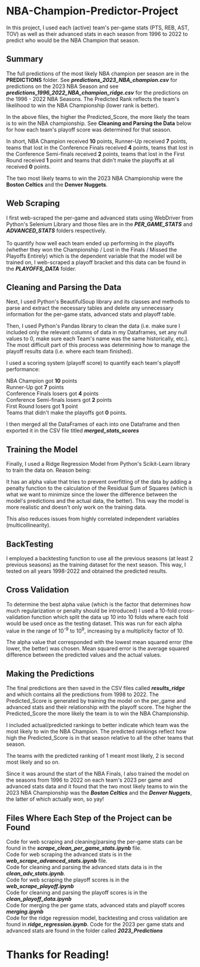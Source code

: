 # NBA-Champion-Predictor-Project

In this project, I used each (active) team's per-game stats (PTS, REB, AST, TOV) as well as their advanced stats in each season from 1996 to 2022 to predict who would be the NBA Champion that season. 

## **Summary**
The full predictions of the most likely NBA champion per season are in the **PREDICTIONS** folder. See _**predictions_2023_NBA_champion.csv**_ for predictions on the 2023 NBA Season and see **_predictions_1996_2022_NBA_champion_ridge.csv_** for the predictions on the 1996 - 2022 NBA Seasons. The Predicted Rank reflects the team's likelihood to win the NBA Championship (lower rank is better).

In the above files, the higher the Predicted_Score, the more likely the team is to win the NBA championship. See **Cleaning and Parsing the Data** below for how each team's playoff score was determined for that season. 

In short, NBA Champion received **10** points, Runner-Up received **7** points, teams that lost in the Conference Finals received **4** points, teams that lost in the Conference Semi-finals received **2** points, teams that lost in the First Round received **1** point and teams that didn't make the playoffs at all received **0** points.

The two most likely teams to win the 2023 NBA Championship were the **Boston Celtics** and the **Denver Nuggets**.

## **Web Scraping**

I first web-scraped the per-game and advanced stats using WebDriver from Python's Selenium Library and those files are in the _**PER_GAME_STATS**_ and _**ADVANCED_STATS**_ folders respectively. <br><br> To quantify how well each team ended up performing in the playoffs (whether they won the Championship / Lost in the Finals / Missed the Playoffs Entirely) which is the dependent variable that the model will be trained on, I web-scraped a playoff bracket and this data can be found in the _**PLAYOFFS_DATA**_ folder.

## **Cleaning and Parsing the Data**

Next, I used Python's BeautifulSoup library and its classes and methods to parse and extract the necessary tables and delete any unnecessary information for the per-game stats, advanced stats and playoff table. <br>

Then, I used Python's Pandas library to clean the data (i.e. make sure I included only the relevant columns of data in my Dataframes, set any null values to 0, make sure each Team's name was the same historically, etc.). The most difficult part of this process was determining how to manage the playoff results data (i.e. where each team finished).<br>

I used a scoring system (playoff score) to quantify each team's playoff performance: <br> 

NBA Champion got **10** points<br>
Runner-Up got **7** points<br>
Conference Finals losers got **4** points<br>
Conference Semi-finals losers got **2** points<br>
First Round losers got **1** point<br>
Teams that didn't make the playoffs got **0** points.

I then merged all the DataFrames of each into one Dataframe and then exported it in the CSV file titled **_merged_stats_scores_**

## **Training the Model**

Finally, I used a Ridge Regression Model from Python's Scikit-Learn library to train the data on. Reason being:

It has an alpha value that tries to prevent overfitting of the data by adding a penalty function to the calculation of the Residual Sum of Squares (which is what we want to minimize since the lower the difference between the model's predictions and the actual data, the better). This way the model is more realistic and doesn't only work on the training data. 

This also reduces issues from highly correlated independent variables (multicollinearity).

## **BackTesting**

I employed a backtesting function to use all the previous seasons (at least 2 previous seasons) as the training dataset for the next season. This way, I tested on all years 1998-2022 and obtained the predicted results. 

## **Cross Validation**

To determine the best alpha value (which is the factor that determines how much regularization or penalty should be introduced) I used a 10-fold cross-validation function which split the data up 10 into 10 folds where each fold would be used once as the testing dataset.
This was run for each alpha value in the range of 10<sup>-9</sup> to 10<sup>9</sup>, increasing by a multiplicity factor of 10.

The alpha value that corresponded with the lowest mean squared error (the lower, the better) was chosen. Mean squared error is the average squared difference between the predicted values and the actual values.

## **Making the Predictions**

The final predictions are then saved in the CSV files called **_results_ridge_** and which contains all the predictions from 1998 to 2022. The Predicted_Score is generated by training the model on the per_game and advanced stats and their relationship with the playoff score. The higher the Predicted_Score the more likely the team is to win the NBA Championship. 

I included actual/predicted rankings to better indicate which team was the most likely to win the NBA Champion. The predicted rankings reflect how high the Predicted_Score is in that season relative to all the other teams that season.

The teams with the predicted ranking of 1 meant most likely, 2 is second most likely and so on. 

Since it was around the start of the NBA Finals, I also trained the model on the seasons from 1996 to 2022 on each team's 2023 per game and advanced stats data and it found that the two most likely teams to win the 2023 NBA Championship was the **_Boston Celtics_** and the **_Denver Nuggets_**, the latter of which actually won, so yay!

## **Files Where Each Step of the Project can be Found**
Code for web scraping and cleaning/parsing the per-game stats can be found in the **_scrape_clean_per_game_stats.ipynb_** file.<br>
Code for web scraping the advanced stats is in the _**web_scrape_advanced_stats.ipynb**_ file.<br>
Code for cleaning and parsing the advanced stats data is in the **_clean_adv_stats.ipynb_**.<br>
Code for web scraping the playoff scores is in the **_web_scrape_playoff.ipynb_**<br>
Code for cleaning and parsing the playoff scores is in the **_clean_playoff_data.ipynb_**<br>
Code for merging the per game stats, advanced stats and playoff scores **_merging.ipynb_**<br>
Code for the ridge regression model, backtesting and cross validation are found in _**ridge_regression.ipynb**_.
Code for the 2023 per game stats and advanced stats are found in the folder called _**2023_Predictions**_

# Thanks for Reading!
